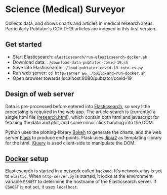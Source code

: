 # Science (Medical) Surveyor

Collects data, and shows charts and articles in medical research areas. Particularly Pubtator's COVID-19
articles are indexed in this first version.


## Get started

* Start Elasticsearch: `elasticsearch/run-elasticsearch-docker.sh`
* Download data: `./download-data-pubtator-covid-19.sh`
* Save into Elasticsearch: `./load-pubtator-covid-19-into-es.py`
* Run web server: `cd http-server && ./build-and-run-docker.sh`
* Open browser towards localhost:8080/pubtator/covid-19


## Design of web server

Data is pre-processed before entered into [Elasticsearch](https://www.elastic.co/), so very little processing
is required in the web app. The article search is (currently) a single html file
([research.html](scimed-surveyor/blob/master/http-server/templates/research.html)), which contain both html and
javascript for fetching the data and plot, and some minor click handing into the DOM.

Python uses the plotting-library [Bokeh](https://bokeh.org/) to generate the charts, and the web server
[Flask](https://flask.palletsprojects.com/en/1.1.x/) to produce end-points. Flask uses
[Jinja2](https://jinja.palletsprojects.com/en/2.11.x/) as templating-library for the html.
[jQuery](https://jquery.com/) is used client-side to manipulate the DOM.


## [Docker](https://www.docker.com/) setup

Elasticsearch is started in a [network](https://docs.docker.com/network/) called `backend`. It's network alias
is set to `elastic`. When `http-server.py` is started, it looks at the environment variable `ESHOST` to
determine the hostname of the Elasticsearch server. If `ESHOST` is not set, it uses `localhost`.
